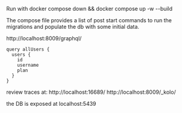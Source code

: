 Run with
docker compose down && docker compose up -w --build

The compose file provides a list of post start commands to run the migrations and populate the db with some initial data.



http://localhost:8009/graphql/
```
query allUsers {
  users {
    id
    username
    plan
  }
}
```

review traces at:
http://localhost:16689/
http://localhost:8009/_kolo/


the DB is exposed at localhost:5439

